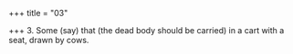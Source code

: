 +++
title = "03"

+++
3. Some (say) that (the dead body should be carried) in a cart with a seat, drawn by cows.
